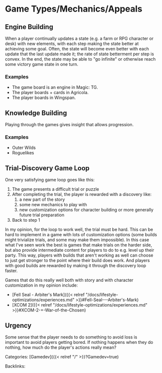 # Game Types/Mechanics/Appeals

## Engine Building

When a player continually updates a state (e.g. a farm or RPG character or
desk) with new elements, with each step making the state better at achieving
some goal.  Often, the state will become even better with each update that the
last update made it; the rate of state betterment per step is convex.  In the
end, the state may be able to "go infinite" or otherwise reach some victory
game state in one turn.

### Examples

 - The game board is an engine in Magic: TG.
 - The player boards + cards in Agricola.
 - The player boards in Wingspan.
 

## Knowledge Building

Playing through the games gives insight that allows progression.

### Examples

 - Outer Wilds
 - Roguelikes


## Trial-Discovery Game Loop

One very satisfying game loop goes like this:

1. The game presents a difficult trial or puzzle
1. After completing the trial, the player is rewarded with a discovery like:
   1. a new part of the story
   1. some new mechanics to play with
   1. new customization options for character building or more generally future
      trial preparation
1. Back to step 1

In my opinion, for the loop to work well, the trial must be hard. This can be
hard to implement in a game with lots of customization options (some builds
might trivialize trials, and some may make them impossible). In this case what
I've seen work the best is games that make trials on the harder side, but also
provide intermediate content for players to do to e.g. level up their party.
This way, players with builds that aren't working as well can choose to just
get stronger to the point where their build does work. And players with good
builds are rewarded by making it through the discovery loop faster.

Games that do this really well both with story and with character customization
in my opinion include:

 - [Fell Seal - Arbiter's Mark]({{< relref "/docs/lifestyle-optimizations/experiences.md" >}}#Fell-Seal---Arbiter's-Mark)
 - [XCOM 2]({{< relref "/docs/lifestyle-optimizations/experiences.md" >}}#XCOM-2-+-War-of-the-Chosen)

## Urgency

Some sense that the player needs to do something to avoid loss is important to
avoid players getting bored. If nothing happens when they do nothing, how much
do the player's actions really mean?










Categories: [Gamedev]({{< relref "/" >}}?Gamedev=true)

Backlinks: 